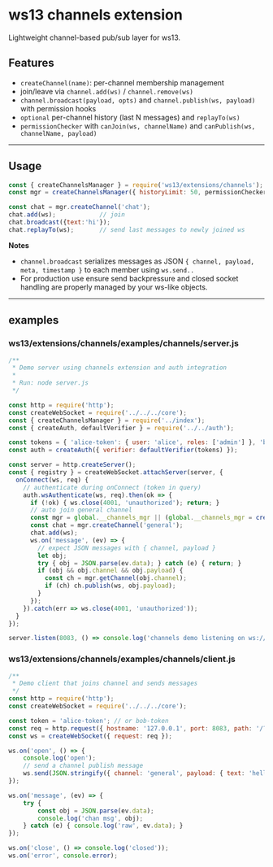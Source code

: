 # ws13 channels extension

Lightweight channel-based pub/sub layer for ws13.

## Features
- `createChannel(name)`: per-channel membership management
- join/leave via `channel.add(ws)` / `channel.remove(ws)`
- `channel.broadcast(payload, opts)` and `channel.publish(ws, payload)` with permission hooks
- `optional` per-channel history (last N messages) and `replayTo(ws)`
- `permissionChecker` with `canJoin(ws, channelName)` and `canPublish(ws, channelName, payload)`

---

## Usage

```js
const { createChannelsManager } = require('ws13/extensions/channels');
const mgr = createChannelsManager({ historyLimit: 50, permissionChecker });

const chat = mgr.createChannel('chat');
chat.add(ws);            // join
chat.broadcast({text:'hi'});
chat.replayTo(ws);       // send last messages to newly joined ws
```

**Notes**
 - `channel.broadcast` serializes messages as JSON `{ channel, payload, meta, timestamp }` to each member using `ws.send..`
 - For production use ensure send backpressure and closed socket handling are properly managed by your ws-like objects.


---

## examples

### ws13/extensions/channels/examples/channels/server.js

```js
/**
 * Demo server using channels extension and auth integration
 *
 * Run: node server.js
 */

const http = require('http');
const createWebSocket = require('../../../core');
const { createChannelsManager } = require('../index');
const { createAuth, defaultVerifier } = require('../../auth');

const tokens = { 'alice-token': { user: 'alice', roles: ['admin'] }, 'bob-token': { user: 'bob', roles: ['user'] } };
const auth = createAuth({ verifier: defaultVerifier(tokens) });

const server = http.createServer();
const { registry } = createWebSocket.attachServer(server, {
  onConnect(ws, req) {
    // authenticate during onConnect (token in query)
    auth.wsAuthenticate(ws, req).then(ok => {
      if (!ok) { ws.close(4001, 'unauthorized'); return; }
      // auto join general channel
      const mgr = global.__channels_mgr || (global.__channels_mgr = createChannelsManager({ historyLimit: 20 }));
      const chat = mgr.createChannel('general');
      chat.add(ws);
      ws.on('message', (ev) => {
        // expect JSON messages with { channel, payload }
        let obj;
        try { obj = JSON.parse(ev.data); } catch (e) { return; }
        if (obj && obj.channel && obj.payload) {
          const ch = mgr.getChannel(obj.channel);
          if (ch) ch.publish(ws, obj.payload);
        }
      });
    }).catch(err => ws.close(4001, 'unauthorized'));
  }
});

server.listen(8083, () => console.log('channels demo listening on ws://localhost:8083 (try ?token=alice-token)'));
```

### ws13/extensions/channels/examples/channels/client.js

```js
/**
 * Demo client that joins channel and sends messages
 */
const http = require('http');
const createWebSocket = require('../../../core');

const token = 'alice-token'; // or bob-token
const req = http.request({ hostname: '127.0.0.1', port: 8083, path: '/?token=' + encodeURIComponent(token) });
const ws = createWebSocket({ request: req });

ws.on('open', () => {
    console.log('open');
    // send a channel publish message
    ws.send(JSON.stringify({ channel: 'general', payload: { text: 'hello from client' } }));
});

ws.on('message', (ev) => {
    try {
        const obj = JSON.parse(ev.data);
        console.log('chan msg', obj);
    } catch (e) { console.log('raw', ev.data); }
});

ws.on('close', () => console.log('closed'));
ws.on('error', console.error);
```

